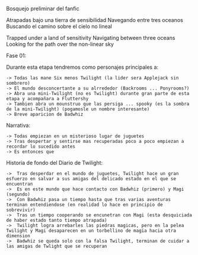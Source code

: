 Bosquejo preliminar del fanfic 

Atrapadas bajo una tierra de sensibilidad
Navegando entre tres oceanos
Buscando el camino sobre el cielo no lineal

Trapped under a land of sensitivity
Navigating between three oceans
Looking for the path over the non-linear sky

Fase 01:

Durante esta etapa tendremos como personajes principales a:

    -> Todas las mane Six menos Twilight (la lider sera Applejack sin sombrero)
    -> El mundo desconcertante a su alrrededor (Backrooms ... Ponyrooms?)
    -> Abra una mini-Twilight (no es Twilight) durante gran parte de esta etapa y acompañara a Fluttershy
    -> Tambien abra un mounstruo que las persiga ... spooky (es la sombra de la mini-Twilight) (pogamosle un nombre interesante)
    -> Breve aparicion de Badwhiz

Narrativa:

    -> Todas empiezan en un misterioso lugar de juguetes
    -> Tras despertar y sentirse mas recuperadas poco a poco empiezan a recordar lo sucedido antes
    -> Es entonces que 



Historia de fondo del Diario de Twilight:

    ->  Tras desperdar en el mundo de juguetes, Twilight hace un gran esfuerzo en salvar a sus amigas del delicado estado en el que se encuentran
    ->  Es en este mundo que hace contacto con Badwhiz (primero) y Magi (segundo)
    ->  Con Badwhiz pasa un tiempo hasta que tras varias aventuras terminan entendiendose (en realidad lo hace en principio de sobrevivir)
    ->  Tras un tiempo cooperando se encunetran con Magi (esta desquiciada de haber estado tanto tiempo atrapada)
    ->  Twilight logra arrebarles las piedras magicas, pero en la pelea Twilight y Magi desaparecen en un torbellino de magia hacia otra dimension
    ->  Badwhiz se queda solo con la falsa Twilight, terminan de cuidar a las amigas de Twlight que se recuperan


